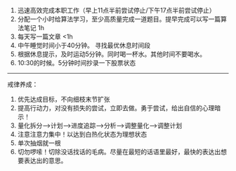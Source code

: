 1. 迅速高效完成本职工作（早上11点半前尝试停止/下午17点半前尝试停止）
2. 分配一个小时给算法学习，至少高质量完成一道题目。提早完成可以写一篇算法笔记 1h
3. 每天写一篇文章 <1h
4. 中午睡觉时间小于40分钟。 寻找最优休息时间段
5. 根据休息提示，及时运动5分钟。同时喝一杯水。其他时间不要喝水。
6. 10:30的时候。5分钟时间抄录一下股票状态

---

戒律养成：

1. 优先达成目标，不向细枝末节扩张
2. 提高行动力，对没有损失的尝试，立即去做。勇于尝试，给出自信的心理暗示！
3. 量化拆分-->计划-->进度追踪-->分析-->调整量化-->调整计划
4. 注意注意力集中！以达到白热化状态为理想状态
5. 单次抽烟就一根
6. 切勿啰嗦！切除没话找话的毛病。尽量在最短的话语里最好，最快的表达出想要表达出的意思。

